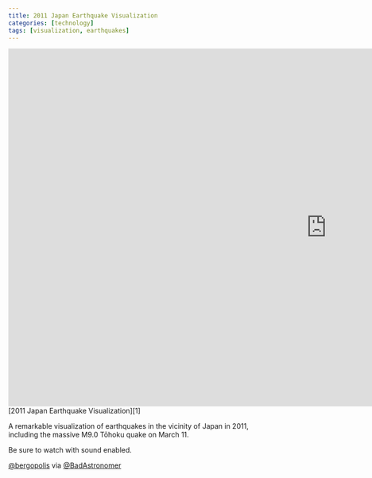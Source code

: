 ```yaml
---
title: 2011 Japan Earthquake Visualization
categories: [technology]
tags: [visualization, earthquakes]
---
```

<iframe width="1280" height="720" src="http://www.youtube.com/embed/eKp5cA2sM28" frameborder="0" allowfullscreen></iframe>
[2011 Japan Earthquake Visualization][1]

A remarkable visualization of earthquakes in the vicinity of Japan in 2011, including the massive M9.0 Tōhoku quake on March 11.
  
Be sure to watch with sound enabled.

[@bergopolis][2] via [@BadAstronomer][3]

   [1]: http://youtu.be/eKp5cA2sM28
   [2]: http://twitter.com/bergopolis/status/165685074979852288
   [3]: http://twitter.com/BadAstronomer/status/165700322336063488
